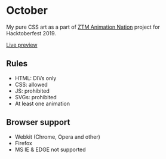 # October
My pure CSS art as a part of [ZTM Animation Nation](https://github.com/zero-to-mastery/Animation-Nation) project for Hacktoberfest 2019.

[Live preview](https://fprokofiev.github.io/October/)
## Rules
* HTML: DIVs only
* CSS: allowed
* JS: prohibited
* SVGs: prohibited
* At least one animation

## Browser support
* Webkit (Chrome, Opera and other)
* Firefox
* MS IE & EDGE not supported
